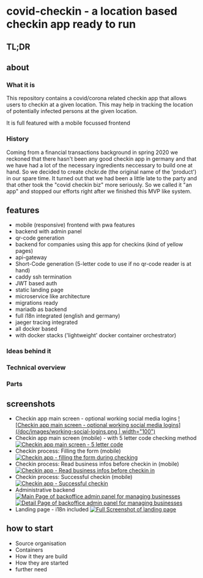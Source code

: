 # covid-checkin - a location based checkin app ready to run

## TL;DR

## about

### What it is

This repository contains a covid/corona related checkin app that allows users to checkin at a given location.
This may help in tracking the location of potentially infected persons at the given location.

It is full featured with a mobile focussed frontend
### History

Coming from a financial transactions background in spring 2020 we reckoned that there hasn't been any good checkin app in germany and that we have had a lot of the necessary ingredients neccessary to build one at hand. So we decided to create chckr.de (the original name of the 'product') in our spare time. It turned out that we had been a little late to the party and that other took the "covid checkin biz" more seriously. So we called it "an app" and stopped our efforts right after we finished this MVP like system.

## features
* mobile (responsive) frontend with pwa features
* backend with admin panel
* qr-code generation
* backend for companies using this app for checkins (kind of yellow pages)
* api-gateway
* Short-Code generation (5-letter code to use if no qr-code reader is at hand)
* caddy ssh termination
* JWT based auth
* static landing page
* microservice like architecture
* migrations ready
* mariadb as backend
* full i18n integrated (english and germany)
* jaeger tracing integrated
* all docker based
* with docker stacks ('lightweight' docker container orchestrator)

### Ideas behind it

### Technical overview
### Parts

## screenshots

* Checkin app main screen - optional working social media logins
[![Checkin app main screen - optional working social media logins](/doc/images/working-social-logins.png | width="100")](/doc/images/working-social-logins.png)
* Checkin app main screen (mobile) - with 5 letter code checking method
[![Checkin app main screen - 5 letter code](/doc/images/checkin-via-5letter-code.png)](/doc/images/checkin-via-5letter-code.png)
* Checkin process: Filling the form (mobile)
[![Checkin app - filling the form during checking](/doc/images/checkin-form-mobile.png)](/doc/images/checkin-form-mobile.png)
* Checkin process: Read business infos before checkin in (mobile)
[![Checkin app - Read business infos before checkin in](/doc/images/business-infos-before-checkin.png)](/doc/images/business-infos-before-checkin.png)
* Checkin process: Successful checkin (mobile)
[![Checkin app - Successful checkin](/doc/images/successful-checkin-message.png)](/doc/images/successful-checkin-message.png)
* Administrative backend
[![Main Page of backoffice admin panel for managing businesses](/doc/images/backoffice-business-administration-main.png)](/doc/images/backoffice-business-administration-main.png)
[![Detail Page of backoffice admin panel for managing businesses](/doc/images/backoffice-business-adminstration-detail.png)](/doc/images/backoffice-business-adminstration-detail.png)
* Landing page - i18n included
[![Full Screenshot of landing page](/doc/images/landingpage-full-screen.png)](/doc/images/landingpage-full-screen.png)
  

## how to start

* Source organisation
* Containers
* How it they are build
* How they are started
* further need
